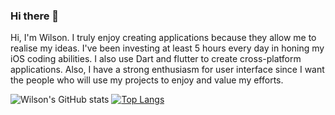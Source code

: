 ### Hi there 👋

Hi, I'm Wilson. I truly enjoy creating applications because they allow me to realise my ideas. I've been investing at least 5 hours every day in honing my iOS coding abilities. I also use Dart and flutter to create cross-platform applications. Also, I have a strong enthusiasm for user interface since I want the people who will use my projects to enjoy and value my efforts.

![Wilson's GitHub stats](https://github-readme-stats.vercel.app/api?username=wilsonmungai&show_icons=true&theme=transparent)
[![Top Langs](https://github-readme-stats.vercel.app/api/top-langs/?username=wilsonmungai&layout=compact)](https://github.com/wilsonmungai/github-readme-stats)
